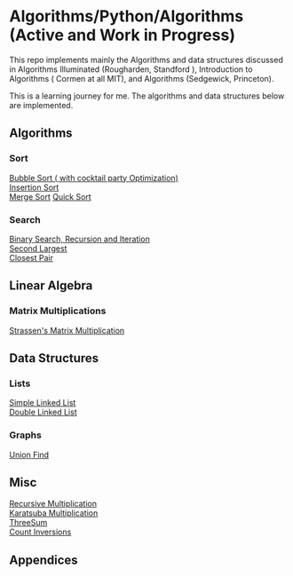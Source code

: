 # Algorithms/Python/Algorithms (Active and Work in Progress) 
This repo implements mainly the Algorithms and data structures discussed in Algorithms Illuminated (Rougharden, Standford ), Introduction to Algorithms ( Cormen at all  MIT), and Algorithms (Sedgewick, Princeton).

This is a learning journey for me. The algorithms and data structures below are implemented. 

## Algorithms 
### Sort
[Bubble Sort ( with cocktail party Optimization)](Algorithms/Python/Algorithms/Sort/Sort.py)  
[Insertion Sort](Algorithms/Python/Algorithms/Sort/Sort.py)    
[Merge Sort](Algorithms/Python/Algorithms/Sort/Sort.py)
[Quick Sort](Algorithms/Python/Algorithms/Sort/Sort.py)

### Search
[Binary Search, Recursion and Iteration](Algorithms/Python/Algorithms/Search/Search.py)  
[Second Largest](Algorithms/Python/Algorithms/Search/Search.py)  
[Closest Pair](Algorithms/PythonAlgorithms/Search/Search.py)

## Linear Algebra
### Matrix Multiplications 
[Strassen's Matrix Multiplication](Algorithms/MatrixMultiplication/MatMul.py)

## Data Structures
### Lists
[Simple Linked List](Algorithms/Python/DataStructures/List/LinkedList.py)  
[Double Linked List](Algorithms/Python/DataStructures/Lists/DoubeLinkedList.py)
### Graphs 
[Union Find](Algorithms/Python/DataStructures/Graphs/UnionFind/UnionFind.py)

## Misc
[Recursive Multiplication](Algorithms/Python/Algorithms/RecursiveIntegerMultiplication/RecursiveIntegerMultiplication.py)  
[Karatsuba Multiplication](Algorithms/Python/Algorithms/RecursiveIntegerMultiplication/RecursiveIntegerMultiplication.py)  
[ThreeSum](Algorithms/Python/Algorithms/NSum/ThreeSum.py)  
[Count Inversions](Algorithms/Python/Algorithms/CountInversions/CountInversions.py)
## Appendices 
### 


 
